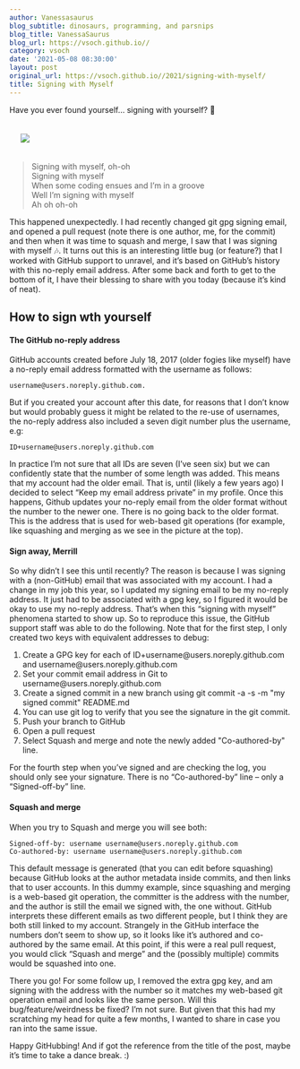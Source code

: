 ```yaml
---
author: Vanessasaurus
blog_subtitle: dinosaurs, programming, and parsnips
blog_title: VanessaSaurus
blog_url: https://vsoch.github.io//
category: vsoch
date: '2021-05-08 08:30:00'
layout: post
original_url: https://vsoch.github.io//2021/signing-with-myself/
title: Signing with Myself
---
```


<p>Have you ever found yourself… signing with yourself? 🤔️</p>

<div style="padding: 20px;">
   <img src="https://vsoch.github.io/assets/images/posts/github/signing-with-myself.png" />
</div>

<blockquote>
  <p>Signing with myself, oh-oh <br />
Signing with myself <br />
When some coding ensues and I’m in a groove <br />
Well I’m signing with myself <br />
Ah oh oh-oh <br /></p>
</blockquote>

<p>This happened unexpectedly. I had recently changed git gpg signing email, and opened a 
pull request (note there is one author, me, for the commit) and then when
it was time to squash and merge, I saw that I was signing with myself 🎶️. It turns
out this is an interesting little bug (or feature?) that I worked with GitHub
support to unravel, and it’s based on GitHub’s history with this no-reply
email address. After some back and forth to get to the bottom of it, I have 
their blessing to share with you today (because it’s kind of neat).</p>

<h2 id="how-to-sign-wth-yourself">How to sign wth yourself</h2>

<h4 id="the-github-no-reply-address">The GitHub no-reply address</h4>

<p>GitHub accounts created before July 18, 2017 (older fogies like myself)
have a no-reply email address formatted with the username as follows:</p>

<div class="language-plaintext highlighter-rouge"><div class="highlight"><pre class="highlight"><code>username@users.noreply.github.com.
</code></pre></div></div>

<p>But if you created your account after this date, for reasons that I don’t know
but would probably guess it might be related to the re-use of usernames, the no-reply
address also included a seven digit number plus the username, e.g:</p>

<div class="language-plaintext highlighter-rouge"><div class="highlight"><pre class="highlight"><code>ID+username@users.noreply.github.com
</code></pre></div></div>

<p>In practice I’m not sure that all IDs are seven (I’ve seen six) but we can
confidently state that the number of some length was added. This means that
my account had the older email. That is, until (likely a few years ago) I decided
to select “Keep my email address private” in my profile. Once this happens,
Github updates your no-reply email from the older format without the number
to the newer one. There is no going back to the older format. This is the
address that is used for web-based git operations (for example, like squashing
and merging as we see in the picture at the top).</p>

<h4 id="sign-away-merrill">Sign away, Merrill</h4>

<p>So why didn’t I see this until recently? The reason is because I was signing
with a (non-GitHub) email that was associated with my account. I had a change
in my job this year, so I updated my signing email to be my no-reply address.
It just had to be associated with a gpg key, so I figured it would be okay to use
my no-reply address. That’s when this “signing with myself” phenomena started to show up. So to reproduce
this issue, the GitHub support staff was able to do the following. Note that
for the first step, I only created two keys with equivalent addresses to debug:</p>

<ol class="custom-counter">
  <li>Create a GPG key for each of ID+username@users.noreply.github.com and username@users.noreply.github.com</li>
  <li>Set your commit email address in Git to username@users.noreply.github.com</li>
  <li>Create a signed commit in a new branch using git commit -a -s -m "my signed commit" README.md</li>
  <li>You can use git log to verify that you see the signature in the git commit.</li>
  <li>Push your branch to GitHub</li>
  <li>Open a pull request</li>
  <li>Select Squash and merge and note the newly added "Co-authored-by" line.</li>
</ol>

<p>For the fourth step when you’ve signed and are checking the log, you should
only see your signature. There is no “Co-authored-by” line – only a “Signed-off-by” line.</p>

<h4 id="squash-and-merge">Squash and merge</h4>

<p>When you try to Squash and merge you will see both:</p>

<div class="language-plaintext highlighter-rouge"><div class="highlight"><pre class="highlight"><code>Signed-off-by: username username@users.noreply.github.com
Co-authored-by: username username@users.noreply.github.com
</code></pre></div></div>

<p>This default message is generated (that you can edit before squashing) because
GitHub looks at the author metadata inside commits, and then links
that to user accounts. In this dummy example, since squashing and merging
is a web-based git operation, the committer is the address with the number,
and the author is still the email we signed with, the one without.
GitHub interprets these different emails as two different people, but I think
they are both still linked to my account. Strangely in the GitHub interface the
numbers don’t seem to show up, so it looks like it’s authored and co-authored by the same email.
At this point, if this were a real pull request, you would click “Squash and merge”
and the (possibly multiple) commits would be squashed into one.</p>

<p>There you go! For some follow up, I removed the extra gpg key, and am signing with the address 
with the number so it matches my web-based git operation email
and looks like the same person. Will this bug/feature/weirdness be fixed? I’m not sure. But given
that this had my scratching my head for quite a few months, I wanted to share
in case you ran into the same issue.</p>

<p>Happy GitHubbing! And if got the reference from the title of the post,
maybe it’s time to take a dance break. :)</p>